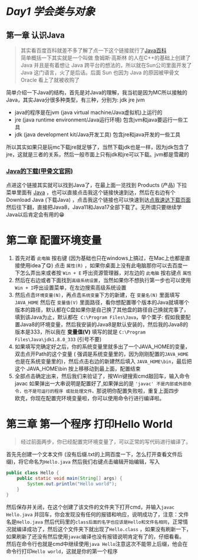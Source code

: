 # ***Day1 学会类与对象***

## 第一章 认识Java

> 其实看百度百科就差不多了解了点一下这个链接就行了[Java百科](https://www.baidu.com)  
> 简单概括一下其实就是一个叫做 詹姆斯·高斯林 的人在C++的基础上创建了 Java 并且是有着想让 Java 跨平台的想法的，所以就在Sun公司里面开发了
> Java 这门语言，火了是后话。后面 Sun 也因为 Java 的原因被甲骨文 Oracle 看上了就被收购了

简单介绍一下Java的结构，首先是对Java的理解，我当初是因为MC所以接触的Java，其实Java分很多种类型，有三种，分别为: jdk jre jvm

* java的程序是在jvm (java virtual machine/Java虚拟机)上运行的
* jre (java runtime environment/Java运行环境) 包含jvm和java要运行一些工具
* jdk (java development kit/Java开发工具) 包含jre和java开发的一些工具

所以其实如果只是玩mc下载jre就足够了，当然下载jdk也是一样，因为jdk包含了jre，这就是三者的关系，然后一般市面上只有jdk和jre可以下载。jvm都是雪藏的

### [Java的下载(甲骨文官网)](https://www.oracle.com)

点进这个链接其实就可以找到Java了，在最上面一览找到 Products (产品) 下拉菜单里面有 [Java](https://www.oracle.com/java/)
，也可以直接点击我这个链接快速到达，然后在右边有个 Download Java (下载Java)
，点击我这个链接也可以快速到达[点我速达下载页面](https://www.oracle.com/java/technologies/downloads/)  
然后往下翻，直接把Java8，Java11和Java17全部下载了。无所谓只要继续学Java以后肯定会有用的😁

# 第二章 配置环境变量

1. 首先对着 `此电脑` 按右键 (因为基础也只在windows上搞过，在Mac上也都是直接使用idea了😋) 点击 `属性(R)`
   ，如果你桌面上没有此电脑那你可以去百度一下怎么弄出来或者按
   `Win + E` 呼出资源管理器，对左边的 `此电脑` 按右键点 `属性`
2. 然后在右边或者下面找到`高级系统设置`，当然如果你不想执行第一步也可以使用`Win + I`呼出设置菜单，在左边搜索高级系统设置
3. 然后点击`环境变量(N)`，再点击`系统变量`下方的新建，在 `变量名(N)` 里面填写 `JAVA_HOME` 然后在 `变量值(V)`
   里面路径，看你想配置哪个版本的Java就填哪个版本的路径，默认都在C盘如果你是自己换了其他盘的路径自己换就完事了，填到该Java为止，默认都在`
   C:\Program Files\Java`，举个栗子: 假如我要配置Java8的环境变量，然后我安装的Java8是默认安装的，然后我的Java8的版本是333，所以我在
   **变量值(V)** 填写的就是 `C:\Program Files\Java\jdk1.8.0_333` (引号不要)
4. 如果填写完确定好之后，你的系统变量里就多出了一个JAVA_HOME的变量，双击点开Path的这个变量 (
   强调是系统变量里的，因为刚刚配置的`JAVA_HOME`也是在系统变量里的)，然后点击右边的新建然后填入 `JAVA_HOME\bin`，最后把这个
   JAVA_HOME\bin 按上移移动到最上面，配置结束
5. 全部点击确定出来，然后我们来验证了，按Win键搜索cmd敲回车，输入命令 javac
   如果弹出一大串说明是配置好了,如果弹出的是 `'javac' 不是内部或外部命令，也不是可运行的程序
   或批处理文件。`那说明你配置失败啦，重复上面四步  
   欧克，你现在配置完环境变量啦，你可以使用命令行进行编译啦。

# 第三章 第一个程序 打印Hello World

> 经过前面两步，你已经配置完环境变量了，可以正常的写代码进行编译了。

首先先创建一个文本文件 (没有后缀.txt的上网百度一下，怎么打开查看文件后缀)，将它命名为`Hello.java`
然后我们右键点击编辑开始编辑，写入

```java
public class Hello {
    public static void main(String[] args) {
        System.out.println("Hello world");
    }
}
```

然后保存并关闭，在这个创建了该文件的文件夹下打开cmd，并输入`javac Hello.java`
并回车，你会发现没有任何的报错和响应，说明成功了，注意：文件名是`Hello.java`
然后代码里的`class后面的名字也应该是Hello和文件名相同`，正常情况就编译成功了，然后这个文件夹下就出现了`Hello.class`
，如果没有刷新一下，如果刷新了还没有然后使用`javac`编译也没有报错说明肯定有了的，仔细看看。  
然后在命令行也就是cmd中继续使用`java Hello`注意这次不能带上后缀，他会在命令行打印`Hello world`，这就是你的第一个程序
